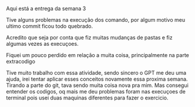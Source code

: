 Aqui está a entrega da semana 3

Tive alguns problemas na execução dos comando, por algum motivo meu ultimo commit ficou todo quebrado.

Acredito que seja por conta que fiz muitas mudanças de pastas e fiz algumas vezes as execuçoes.

Fiquei um pouco perdido em relação a muita coisa, principalmente na parte extracodigo

Tive muito trabalho com essa atividade, sendo sincero o GPT me deu uma ajuda, irei tentar aplicar esses conceitos novamente essa proxima semana.
Tirando a parte do git, tava sendo muita coisa nova pra mim. Mas consegui entender os codigos, oq mais me deu problemas foram nas execuçoes de terminal
pois usei duas maquinas diferentes para fazer o exercicio.

